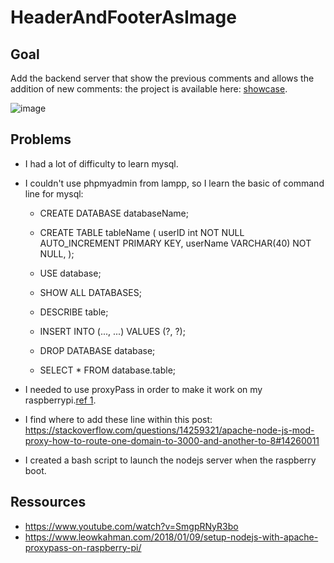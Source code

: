 # HeaderAndFooterAsImage

## Goal

Add the backend server that show the previous comments and allows the addition of new comments:
the project is available here: [showcase](https://www.quentinparrot.com/NodeJSAndMySQL).

![image](./headerAndFooterAsimage.png "example")

## Problems

- I had a lot of difficulty to learn mysql.
- I couldn't use phpmyadmin from lampp, so I learn the basic of command line for mysql:
	- CREATE DATABASE databaseName;
	- CREATE TABLE tableName (
		userID int NOT NULL AUTO_INCREMENT PRIMARY KEY,
		userName VARCHAR(40) NOT NULL,
		);

	- USE database;
	- SHOW ALL DATABASES;
	- DESCRIBE table;
	- INSERT INTO (..., ...) VALUES (?, ?);
	- DROP DATABASE database;
	- SELECT * FROM database.table;

- I needed to use proxyPass in order to make it work on my raspberrypi.[ref 1](https://www.leowkahman.com/2018/01/09/setup-nodejs-with-apache-proxypass-on-raspberry-pi/).
- I find where to add these line within this post: https://stackoverflow.com/questions/14259321/apache-node-js-mod-proxy-how-to-route-one-domain-to-3000-and-another-to-8#14260011
- I created a bash script to launch the nodejs server when the raspberry boot.


## Ressources

- https://www.youtube.com/watch?v=SmgpRNyR3bo
- https://www.leowkahman.com/2018/01/09/setup-nodejs-with-apache-proxypass-on-raspberry-pi/


